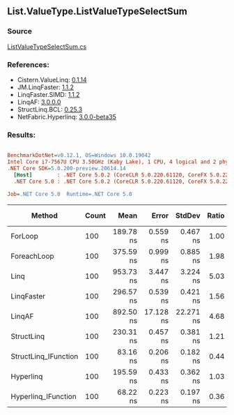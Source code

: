 ﻿## List.ValueType.ListValueTypeSelectSum

### Source
[ListValueTypeSelectSum.cs](../LinqBenchmarks/List/ValueType/ListValueTypeSelectSum.cs)

### References:
- Cistern.ValueLinq: [0.1.14](https://www.nuget.org/packages/Cistern.ValueLinq/0.1.14)
- JM.LinqFaster: [1.1.2](https://www.nuget.org/packages/JM.LinqFaster/1.1.2)
- LinqFaster.SIMD: [1.1.2](https://www.nuget.org/packages/LinqFaster.SIMD/1.0.3)
- LinqAF: [3.0.0.0](https://www.nuget.org/packages/LinqAF/3.0.0.0)
- StructLinq.BCL: [0.25.3](https://www.nuget.org/packages/StructLinq.BCL/0.25.3)
- NetFabric.Hyperlinq: [3.0.0-beta35](https://www.nuget.org/packages/NetFabric.Hyperlinq/3.0.0-beta35)

### Results:
``` ini

BenchmarkDotNet=v0.12.1, OS=Windows 10.0.19042
Intel Core i7-7567U CPU 3.50GHz (Kaby Lake), 1 CPU, 4 logical and 2 physical cores
.NET Core SDK=5.0.200-preview.20614.14
  [Host]        : .NET Core 5.0.2 (CoreCLR 5.0.220.61120, CoreFX 5.0.220.61120), X64 RyuJIT
  .NET Core 5.0 : .NET Core 5.0.2 (CoreCLR 5.0.220.61120, CoreFX 5.0.220.61120), X64 RyuJIT

Job=.NET Core 5.0  Runtime=.NET Core 5.0  

```
|               Method | Count |      Mean |     Error |    StdDev | Ratio | RatioSD |  Gen 0 | Gen 1 | Gen 2 | Allocated |
|--------------------- |------ |----------:|----------:|----------:|------:|--------:|-------:|------:|------:|----------:|
|              ForLoop |   100 | 189.78 ns |  0.559 ns |  0.467 ns |  1.00 |    0.00 |      - |     - |     - |         - |
|          ForeachLoop |   100 | 375.59 ns |  0.999 ns |  0.885 ns |  1.98 |    0.01 |      - |     - |     - |         - |
|                 Linq |   100 | 953.73 ns |  3.447 ns |  3.224 ns |  5.03 |    0.02 | 0.0343 |     - |     - |      72 B |
|           LinqFaster |   100 | 296.57 ns |  0.539 ns |  0.421 ns |  1.56 |    0.00 |      - |     - |     - |         - |
|               LinqAF |   100 | 892.50 ns | 17.128 ns | 22.271 ns |  4.68 |    0.11 |      - |     - |     - |         - |
|           StructLinq |   100 | 230.31 ns |  0.457 ns |  0.381 ns |  1.21 |    0.00 | 0.0191 |     - |     - |      40 B |
| StructLinq_IFunction |   100 |  83.16 ns |  0.206 ns |  0.182 ns |  0.44 |    0.00 |      - |     - |     - |         - |
|            Hyperlinq |   100 | 195.59 ns |  0.433 ns |  0.362 ns |  1.03 |    0.00 |      - |     - |     - |         - |
|  Hyperlinq_IFunction |   100 |  68.22 ns |  0.223 ns |  0.197 ns |  0.36 |    0.00 |      - |     - |     - |         - |
